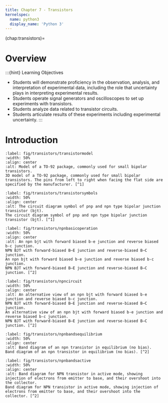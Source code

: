 ```yaml
---
title: Chapter 7 - Transistors
kernelspec:
  name: python3
  display_name: 'Python 3'
---
```

(chap:transistors)=
# Overview
:::{hint} Learning Objectives
* Students will demonstrate proficiency in the observation, analysis, and interpretation of experimental data, including the role that uncertainty plays in interpreting experimental results.
* Students operate signal generators and oscilloscopes to set up experiments with transistors.
* Students analyze data related to transistor circuits.
* Students articulate results of these experiments including experimental uncertainty.
:::

# Introduction
```{figure} ../figures/ch7_transistors/BipolarTransistor3Dmodel.png
:label: fig/transistors/transistormodel
:width: 50%
:align: center
:alt: Model of a TO-92 package, commonly used for small bipolar transistors.
3D model of a TO-92 package, commonly used for small bipolar transistors. The pins from left to right when facing the flat side are specified by the manufacturer. [^1]
```
```{figure} ../figures/ch7_transistors/NPN_AND_PNP_BJT_SYMBOLS.png
:label: fig/transistors/transistorsymbols
:width: 50%
:align: center
:alt: The circuit diagram symbol of pnp and npn type bipolar junction transistor (bjt).
The circuit diagram symbol of pnp and npn type bipolar junction transistor (bjt). [^1]
```
```{figure} ../figures/ch7_transistors/NPN_BJT_Basic_Operation.svg
:label: fig/transistors/npnbasicoperation
:width: 50%
:align: center
:alt: An npn bjt with forward biased b-e junction and reverse biased b-c junction.
NPN BJT with forward-biased B–E junction and reverse-biased B–C junction.
An npn bjt with forward biased b-e junction and reverse biased b-c junction.
NPN BJT with forward-biased B–E junction and reverse-biased B–C junction. [^2]
```
```{figure} ../figures/ch7_transistors/NPN_BJT_Structure_n_circuit.svg
:label: fig/transistors/npncircuit
:width: 50%
:align: center
:alt: An alternative view of an npn bjt with forward biased b-e junction and reverse biased b-c junction.
NPN BJT with forward-biased B–E junction and reverse-biased B–C junction.
An alternative view of an npn bjt with forward biased b-e junction and reverse biased b-c junction.
NPN BJT with forward-biased B–E junction and reverse-biased B–C junction. [^2]
```
```{figure} ../figures/ch7_transistors/NPN_Band_Diagram_Equilibrium.svg
:label: fig/transistors/npnbandsequilibrium
:width: 50%
:align: center
:alt: Band diagram of an npn transistor in equilibrium (no bias). 
Band diagram of an npn transistor in equilibrium (no bias). [^2]
```
```{figure} ../figures/ch7_transistors/NPN_Band_Diagram_Active.svg
:label: fig/transistors/npnbandsactive
:width: 50%
:align: center
:alt: Band diagram for NPN transistor in active mode, showing injection of electrons from emitter to base, and their overshoot into the collector. 
Band diagram for NPN transistor in active mode, showing injection of electrons from emitter to base, and their overshoot into the collector. [^2]
```

[^1]: Image by Osbert Joel for Electrical Classroom - Own work, CC BY-SA 4.0, https://commons.wikimedia.org/w/index.php?curid=106111550
[^2]: Image by Inductiveload - Own drawing, done in Inkscape, Public Domain, https://commons.wikimedia.org/w/index.php?curid=1696512